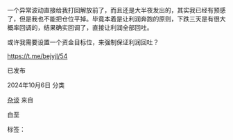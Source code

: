 一个异常波动直接给我打回解放前了，而且还是大半夜发出的，其实我已经有预感了，但是我也不能把仓位平掉。毕竟本着是让利润奔跑的原则，下跌三天是有很大概率回调的，结果确实回调了，直接让利润全部回吐。

或许我需要设置一个资金目标位，来强制保证利润回吐？

https://t.me/bejyjl/54

已发布

2024年10月6日
分类

[杂谈](http://localhost/testsite/category/%e6%9d%82%e8%b0%88/)
来自

白垩

标签：